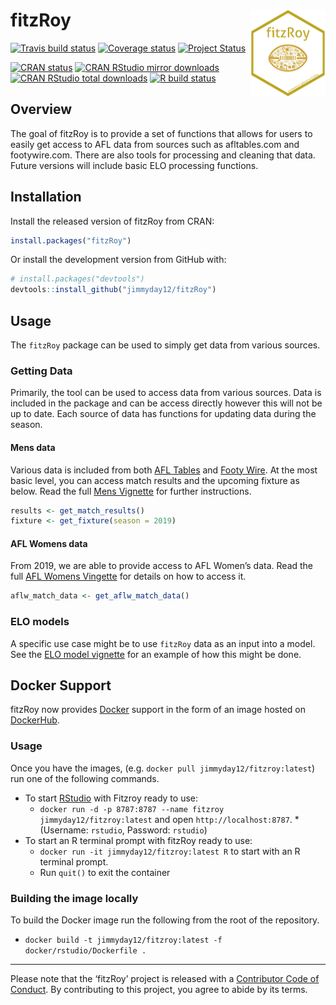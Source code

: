
<!-- README.md is generated from README.Rmd. Please edit that file -->

# fitzRoy <img src="man/figures/fitz_hex.png" align="right" width="120" height="139"/>

<!-- badges: start -->

[![Travis build
status](https://travis-ci.org/jimmyday12/fitzRoy.svg?branch=master)](https://travis-ci.org/jimmyday12/fitzRoy)
[![Coverage
status](https://codecov.io/gh/jimmyday12/FitzRoy/branch/master/graph/badge.svg)](https://codecov.io/github/jimmyday12/FitzRoy?branch=master)
[![Project
Status](http://www.repostatus.org/badges/latest/active.svg)](http://www.repostatus.org/#active)
<!-- [![Lifecycle: maturing](http://img.shields.io/badge/lifecycle-maturing-blue.svg)](https://www.tidyverse.org/lifecycle/#maturing) -->
[![CRAN
status](https://www.r-pkg.org/badges/version/fitzRoy)](https://CRAN.R-project.org/package=fitzRoy)
[![CRAN RStudio mirror
downloads](https://cranlogs.r-pkg.org/badges/fitzRoy)](https://www.r-pkg.org/pkg/fitzRoy)
[![CRAN RStudio total
downloads](https://cranlogs.r-pkg.org/badges/grand-total/fitzRoy)](https://www.r-pkg.org/pkg/fitzRoy)
[![R build
status](https://github.com/jimmyday12/fitzRoy/workflows/R-CMD-check/badge.svg)](https://github.com/jimmyday12/fitzRoy)
<!-- badges: end -->

## Overview

The goal of fitzRoy is to provide a set of functions that allows for
users to easily get access to AFL data from sources such as
afltables.com and footywire.com. There are also tools for processing and
cleaning that data. Future versions will include basic ELO processing
functions.

## Installation

Install the released version of fitzRoy from CRAN:

``` r
install.packages("fitzRoy")
```

Or install the development version from GitHub with:

``` r
# install.packages("devtools")
devtools::install_github("jimmyday12/fitzRoy")
```

## Usage

The `fitzRoy` package can be used to simply get data from various
sources.

### Getting Data

Primarily, the tool can be used to access data from various sources.
Data is included in the package and can be access directly however this
will not be up to date. Each source of data has functions for updating
data during the season.

#### Mens data

Various data is included from both [AFL Tables](https://afltables.com)
and [Footy Wire](https://www.footywire.com). At the most basic level,
you can access match results and the upcoming fixture as below. Read the
full [Mens
Vignette](https://jimmyday12.github.io/fitzRoy/articles/mens-stats.html)
for further instructions.

``` r
results <- get_match_results()
fixture <- get_fixture(season = 2019)
```

#### AFL Womens data

From 2019, we are able to provide access to AFL Women’s data. Read the
full [AFL Womens
Vingette](https://jimmyday12.github.io/fitzRoy/articles/womens-stats.html)
for details on how to access it.

``` r
aflw_match_data <- get_aflw_match_data()
```

### ELO models

A specific use case might be to use `fitzRoy` data as an input into a
model. See the [ELO model
vignette](https://jimmyday12.github.io/fitzRoy/articles/elo-ratings-example.html)
for an example of how this might be done.

## Docker Support

fitzRoy now provides [Docker](https://www.docker.com/get-started)
support in the form of an image hosted on
[DockerHub](https://hub.docker.com/r/jimmyday12/fitzroy/).

### Usage

Once you have the images, (e.g. `docker pull jimmyday12/fitzroy:latest`)
run one of the following commands.

  - To start [RStudio](https://www.rstudio.com/) with Fitzroy ready to
    use:
      - `docker run -d -p 8787:8787 --name fitzroy
        jimmyday12/fitzroy:latest` and open `http://localhost:8787`.
        \*(Username: `rstudio`, Password: `rstudio`)
  - To start an R terminal prompt with fitzRoy ready to use:
      - `docker run -it jimmyday12/fitzroy:latest R` to start with an R
        terminal prompt.
      - Run `quit()` to exit the container

### Building the image locally

To build the Docker image run the following from the root of the
repository.

  - `docker build -t jimmyday12/fitzroy:latest -f
    docker/rstudio/Dockerfile .`

-----

Please note that the ‘fitzRoy’ project is released with a [Contributor
Code of
Conduct](https://jimmyday12.github.io/fitzRoy/CODE_OF_CONDUCT.html). By
contributing to this project, you agree to abide by its terms.
